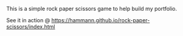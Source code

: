 This is a simple rock paper scissors game to help build my portfolio. 

See it in action @ https://hammann.github.io/rock-paper-scissors/index.html
